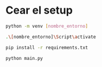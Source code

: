 # Cear el setup

```bash
python -m venv [nombre_entorno]
```

```bash
.\[nombre_entorno]\Script\activate
```

```bash
pip install -r requirements.txt
```

```bash
python main.py
```